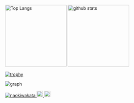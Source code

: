 <p align="left">
  <img alt="Top Langs" height="200px" src="https://github-readme-stats.vercel.app/api/top-langs/?username=naokiwakata&size_weight=0.5&count_weight=0.5&theme=gruvbox" />
  <img alt="github stats" height="200px" src="https://github-readme-stats.vercel.app/api?username=naokiwakata&show_icons=true&hide=contribs&theme=gruvbox&count_private=true" />
</p>

[![trophy](https://github-profile-trophy.vercel.app/?username=naokiwakata&theme=dark_lover&title=MultiLanguage,Joined2020,Commit,PullRequest,Repositories,Issues)](https://github.com/naokiwakata/github-profile-trophy)

![graph](http://github-profile-summary-cards.vercel.app/api/cards/profile-details?username=naokiwakata&theme=gruvbox)


<p align="left">
  <a href="https://github.com/naokiwakata/naokiwakata/">
    <img src="https://komarev.com/ghpvc/?username=naokiwakata" alt="naokiwakata" />
  </a>
  <a href="http://twitter.com/wakanao_banana">
    <img height="20" src="https://img.shields.io/twitter/follow/naokiwakata?label=Twitter&logo=twitter&style=flat" />
  </a>
  <a href="https://github.com/naokiwakata">
    <img height="20" src="https://img.shields.io/github/followers/naokiwakata?label=follow&logo=github&style=flat" />
  </a>
  </a>
</p>
